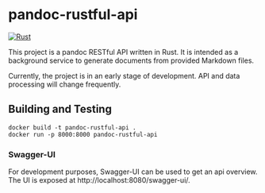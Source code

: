 # pandoc-rustful-api

[![Rust](https://github.com/friessec/pandoc-rustful-api/actions/workflows/rust.yml/badge.svg)](https://github.com/friessec/pandoc-rustful-api/actions/workflows/rust.yml)

This project is a pandoc RESTful API written in Rust.
It is intended as a background service to generate documents from provided Markdown files.

Currently, the project is in an early stage of development.
API and data processing will change frequently.

## Building and Testing

```shell
docker build -t pandoc-rustful-api .
docker run -p 8000:8000 pandoc-rustful-api
```

### Swagger-UI

For development purposes, Swagger-UI can be used to get an api overview.
The UI is exposed at http://localhost:8080/swagger-ui/.
